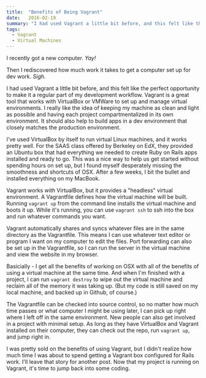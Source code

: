 ```yaml
---
title:  "Benefits of Being Vagrant"
date:   2016-02-19
summary: "I had used Vagrant a little bit before, and this felt like the perfect opportunity to make it a regular part of my development workflow.  Vagrant is a great tool that works with VirtualBox or VMWare to set up and manage virtual environments. I really like the idea of keeping my machine as clean and light as possible and having each project compartmentalized in its own environment.  It should also help to build apps in a dev environment that closely matches the production environment..."
tags:  
  - Vagrant
  - Virtual Machines
---
```


I recently got a new computer.  _Yay!_

Then I rediscovered how much work it takes to get a computer set up for dev work.  _Sigh._  

I had used Vagrant a little bit before, and this felt like the perfect opportunity to make it a regular part of my development workflow.  Vagrant is a great tool that works with VirtualBox or VMWare to set up and manage virtual environments. I really like the idea of keeping my machine as clean and light as possible and having each project compartmentalized in its own environment.  It should also help to build apps in a dev environment that closely matches the production environment.

I've used VirtualBox by itself to run virtual Linux machines, and it works pretty well.  For the SAAS class offered by Berkeley on EdX, they provided an Ubuntu box that had everything we needed to create Ruby on Rails apps installed and ready to go.  This was a nice way to help us get started without spending hours on set up, but I found myself desperately missing the smoothness and shortcuts of OSX.  After a few weeks, I bit the bullet and installed everything on my MacBook.

Vagrant works _with_ VirtualBox, but it provides a "headless" virtual environment.  A Vagrantfile defines how the virtual machine will be built.  Running ```vagrant up``` from the command line installs the virtual machine and boots it up.  While it's running, you can use ```vagrant ssh``` to ssh into the box and run whatever commands you want.  

Vagrant automatically shares and syncs whatever files are in the same directory as the Vagrantfile.  This means I can use whatever text editor or program I want on my computer to edit the files.  Port forwarding can also be set up in the Vagrantfile, so I can run the server in the virtual machine and view the website in my browser.

Basicially - I get all the benefits of working on OSX with all of the benefits of using a virtual machine at the same time.  And when I'm finished with a project, I can run ```vagrant destroy``` to wipe out the virtual machine and reclaim all of the memory it was taking up.  (But my code is still saved on my local machine, and backed up in Github, of course.)  

The Vagrantfile can be checked into source control, so no matter how much time passes or what computer I might be using later, I can pick up right where I left off in the same environment.  New people can also get involved in a project with minimal setup.  As long as they have VirtualBox and Vagrant installed on their computer, they can check out the repo, run ```vagrant up```, and jump right in.  

I was pretty sold on the benefits of using Vagrant, but I didn't realize how much time I was about to spend getting a Vagrant box configured for Rails work.  I'll leave that story for another post.  Now that my project is running on Vagrant, it's time to jump back into some coding.